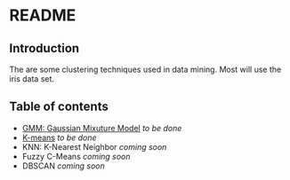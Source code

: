 README
================

## Introduction

The are some clustering techniques used in data mining. Most will use
the iris data set.

## Table of contents

  - [GMM: Gaussian Mixuture Model](./notebooks/GMM.html) *to be done*
  - [K-means](./notebooks/K-means.html) *to be done*
  - KNN: K-Nearest Neighbor *coming soon*
  - Fuzzy C-Means *coming soon*
  - DBSCAN *coming soon*

